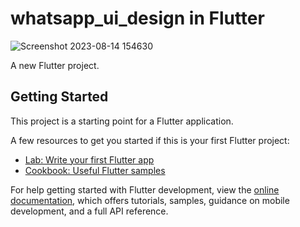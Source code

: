 # whatsapp_ui_design in Flutter
![Screenshot 2023-08-14 154630](https://github.com/sunil98660/UI_design/assets/142016488/3bade610-df3e-42b9-858f-7b2011985a38)


A new Flutter project.

## Getting Started

This project is a starting point for a Flutter application.

A few resources to get you started if this is your first Flutter project:

- [Lab: Write your first Flutter app](https://docs.flutter.dev/get-started/codelab)
- [Cookbook: Useful Flutter samples](https://docs.flutter.dev/cookbook)

For help getting started with Flutter development, view the
[online documentation](https://docs.flutter.dev/), which offers tutorials,
samples, guidance on mobile development, and a full API reference.
